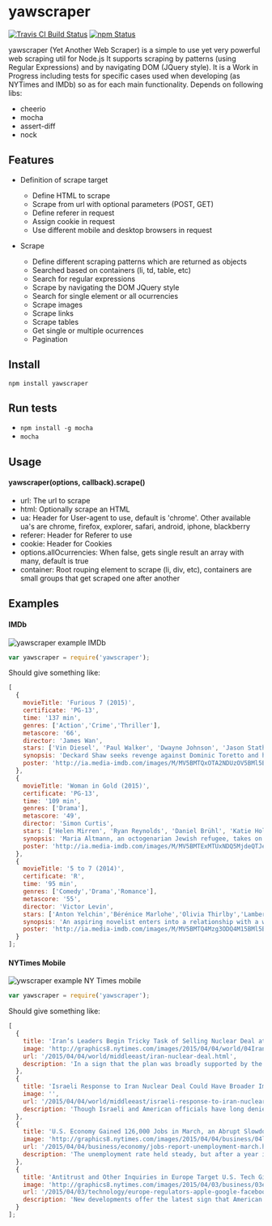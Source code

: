 yawscraper
===========

[![Travis CI Build Status](https://travis-ci.org/ivansabik/yawscraper.svg)](https://travis-ci.org/ivansabik/yawscraper)
[![npm Status](https://img.shields.io/npm/v/yawscraper.svg)](http://libraries.io/npm/yawscraper)

yawscraper (Yet Another Web Scraper) is a simple to use yet very powerful web scraping util for Node.js
It supports scraping by patterns (using Regular Expressions) and by navigating DOM (JQuery style).
It is a Work in Progress including tests for specific cases used when developing (as NYTimes and IMDb) so as for each main functionality.
Depends on following libs:

- cheerio
- mocha
- assert-diff
- nock

## Features

- Definition of scrape target
    - Define HTML to scrape
    - Scrape from url with optional parameters (POST, GET)
    - Define referer in request
    - Assign cookie in request
    - Use different mobile and desktop browsers in request
    
- Scrape
    - Define different scraping patterns which are returned as objects
    - Searched based on containers (li, td, table, etc)
    - Search for regular expressions
    - Scrape by navigating the DOM JQuery style
    - Search for single element or all ocurrencies
    - Scrape images
    - Scrape links
    - Scrape tables
    - Get single or multiple ocurrences
    - Pagination

## Install

`npm install yawscraper`

## Run tests

 - `npm install -g mocha`
 - `mocha`

## Usage

#### yawscraper(options, callback).scrape()

 - url: The url to scrape
 - html: Optionally scrape an HTML
 - ua: Header for User-agent to use, default is 'chrome'. Other available ua's are chrome, firefox, explorer, safari, android, iphone, blackberry
 - referer: Header for Referer to use
 - cookie: Header for Cookies
 - options.allOcurrencies: When false, gets single result an array with many, default is true
 - container: Root rouping element to scrape (li, div, etc), containers are small groups that get scraped one after another

## Examples

#### IMDb

![yawscraper example IMDb](https://raw.githubusercontent.com/ivansabik/yawscraper/master/doc/yawscraper-imdb-example.png)

```javascript
var yawscraper = require('yawscraper');
```

Should give something like:

```javascript
[
  {
    movieTitle: 'Furious 7 (2015)',
    certificate: 'PG-13',
    time: '137 min',
    genres: ['Action','Crime','Thriller'],
    metascore: '66',
    director: 'James Wan',
    stars: ['Vin Diesel', 'Paul Walker', 'Dwayne Johnson', 'Jason Statham'],
    synopsis: 'Deckard Shaw seeks revenge against Dominic Toretto and his family for the death of his brother.',
    poster: 'http://ia.media-imdb.com/images/M/MV5BMTQxOTA2NDUzOV5BMl5BanBnXkFtZTgwNzY2MTMxMzE@._V1_SX140_CR0,0,140,209_AL_.jpg',
  },
  {
    movieTitle: 'Woman in Gold (2015)',
    certificate: 'PG-13',
    time: '109 min',
    genres: ['Drama'],
    metascore: '49',
    director: 'Simon Curtis',
    stars: ['Helen Mirren', 'Ryan Reynolds', 'Daniel Brühl', 'Katie Holmes'],
    synopsis: 'Maria Altmann, an octogenarian Jewish refugee, takes on the government to recover artwork she believes rightfully belongs to her family.',
    poster: 'http://ia.media-imdb.com/images/M/MV5BMTExMTUxNDQ5MjdeQTJeQWpwZ15BbWU4MDk4NTgxMzQx._V1_SY209_CR0,0,140,209_AL_.jpg',
  },
  {
    movieTitle: '5 to 7 (2014)',
    certificate: 'R',
    time: '95 min',
    genres: ['Comedy','Drama','Romance'],
    metascore: '55',
    director: 'Victor Levin',
    stars: ['Anton Yelchin','Bérénice Marlohe','Olivia Thirlby','Lambert Wilson'],
    synopsis: 'An aspiring novelist enters into a relationship with a woman, though there\'s just one catch: She\'s married, and the couple can only meet between the hours of 5 and 7 each evening.',
    poster: 'http://ia.media-imdb.com/images/M/MV5BMTQ4Mzg3ODQ4M15BMl5BanBnXkFtZTgwMjA3NjE1NDE@._V1_SY209_CR0,0,140,209_AL_.jpg',
  }
];
```

#### NYTimes Mobile

![ywscraper example NY Times mobile](https://raw.githubusercontent.com/ivansabik/yawscraper/master/doc/yawscraper-nytimes-example.png)

```javascript
var yawscraper = require('yawscraper');
```

Should give something like:

```javascript
[
  {
    title: 'Iran’s Leaders Begin Tricky Task of Selling Nuclear Deal at Home',
    image: 'http://graphics8.nytimes.com/images/2015/04/04/world/04Iran3-web/04Iran3-web-thumbLarge.jpg',
    url: '/2015/04/04/world/middleeast/iran-nuclear-deal.html',
    description: 'In a sign that the plan was broadly supported by the establishment, the government was allowed to promote the virtues of it at Friday Prayer.'
  },
  {
    title: 'Israeli Response to Iran Nuclear Deal Could Have Broader Implications',
    image: '',
    url: '/2015/04/04/world/middleeast/israeli-response-to-iran-nuclear-deal-could-have-broader-implications.html',
    description: 'Though Israeli and American officials have long denied any linkage between the Iranian and Palestinian issues, the two are playing out simultaneously.'
  },
  {
    title: 'U.S. Economy Gained 126,000 Jobs in March, an Abrupt Slowdown in Hiring',
    image: 'http://graphics8.nytimes.com/images/2015/04/04/business/04labor-web4/04labor-web4-thumbLarge-v3.jpg',
    url: '/2015/04/04/business/economy/jobs-report-unemployment-march.html',
    description: 'The unemployment rate held steady, but after a year in which job gains exceeded 200,000 monthly, the deceleration confirmed worrying signs in the economy.'
  },
  {
    title: 'Antitrust and Other Inquiries in Europe Target U.S. Tech Giants',
    image: 'http://graphics8.nytimes.com/images/2015/04/03/business/03eutech-web/03eutech-web-thumbLarge.jpg',
    url: '/2015/04/03/technology/europe-regulators-apple-google-facebook.html',
    description: 'New developments offer the latest sign that American tech giants face intensifying scrutiny in Europe that could curb their profits in the region and affect how they operate around the world.'
  }
];
```
